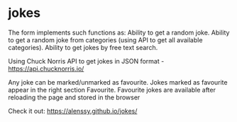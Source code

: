 # jokes

The form implements such functions as:
Ability to get a random joke. 
Ability to get a random joke from categories (using API to get all available categories).
Ability to get jokes by free text search.

Using Chuck Norris API to get jokes in JSON format - https://api.chucknorris.io/ 

Any joke can be marked/unmarked as favourite. Jokes marked as favourite appear in the right section Favourite. Favourite jokes are available after reloading the page and stored in the browser

Check it out: https://alenssy.github.io/jokes/
